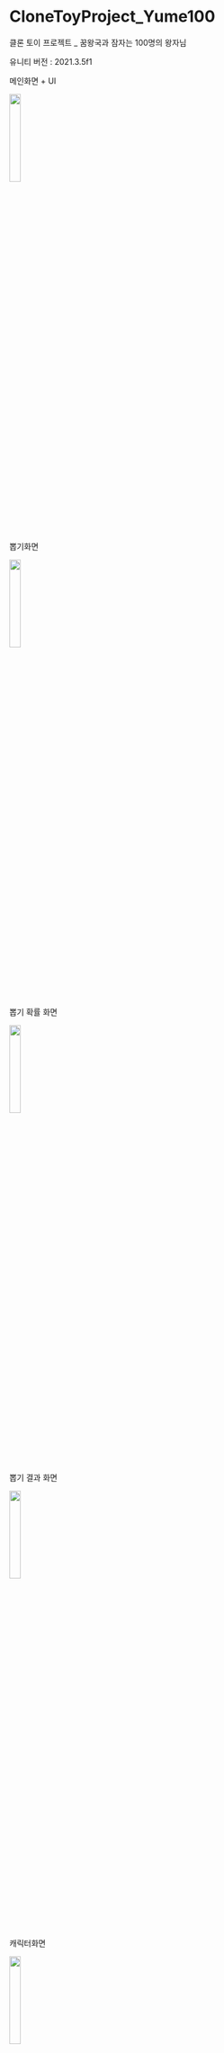 # CloneToyProject_Yume100
클론 토이 프로젝트 _ 꿈왕국과 잠자는 100명의 왕자님

유니티 버전 : 2021.3.5f1

메인화면 + UI

<img width="20%" src="https://user-images.githubusercontent.com/68226341/228320428-5a1568e5-8562-4248-9969-6ef79ecf919a.png"/>


뽑기화면

<img width="20%" src="https://user-images.githubusercontent.com/68226341/228320467-b0bdf33f-2724-43f2-a56a-10c87a9f0be7.png"/>


뽑기 확률 화면

<img width="20%" src="https://user-images.githubusercontent.com/68226341/228320480-85457b4e-7e16-4ed3-b332-4adf8462aee2.png"/>


뽑기 결과 화면

<img width="20%" src="https://user-images.githubusercontent.com/68226341/228320497-a5c2b54c-6e07-4c01-b773-3fd261a964c9.png"/>


캐릭터화면

<img width="20%" src="https://user-images.githubusercontent.com/68226341/228320507-8cfbdb5b-894d-4632-96a2-d366232ab1ba.png"/>


캐릭터 전체 멤버 화면

<img width="20%" src="https://user-images.githubusercontent.com/68226341/228320531-9faa0354-1062-4e92-9d10-c335d7bcffb6.png"/>


정렬 UI

<img width="20%" src="https://user-images.githubusercontent.com/68226341/228320621-2e37bc60-1650-4ea1-b204-cbec97a2e8e9.png"/>
<img width="20%" src="https://user-images.githubusercontent.com/68226341/228320628-1ff02118-7f8f-484c-a385-8095baf7a0b8.png"/>
